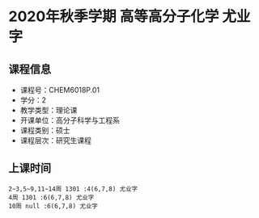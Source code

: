 # 2020年秋季学期 高等高分子化学 尤业字






## 课程信息

- 课程号：CHEM6018P.01
- 学分：2
- 教学类型：理论课
- 开课单位：高分子科学与工程系
- 课程类别：硕士
- 课程层次：研究生课程

## 上课时间

```
2~3,5~9,11~14周 1301 :4(6,7,8) 尤业字
4周 1301 :6(6,7,8) 尤业字
10周 null :6(6,7,8) 尤业字
```

